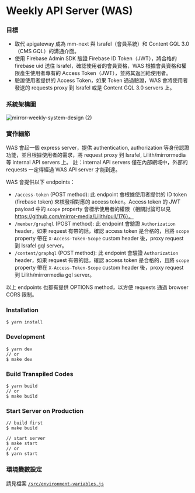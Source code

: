 # Weekly API Server (WAS)

### 目標
- 取代 apigateway 成為 mm-next 與 Israfel（會員系統）和 Content GQL 3.0（CMS GQL）的溝通介面。
- 使用 Firebase Admin SDK 驗證 Firebase ID Token（JWT），將合格的 firebase uid 送往 Israfel，確認使用者的會員資格，WAS 根據會員資格和權限產生使用者專有的 Access Token（JWT），並將其返回給使用者。
- 驗證使用者提供的 Access Token，如果 Token 通過驗證，WAS 會將使用者發送的 requests proxy 到 Israfel 或是 Content GQL 3.0 servers 上。

### 系統架構圖
![mirror-weekly-system-design (2)](https://user-images.githubusercontent.com/3000343/211236890-e6e3eb33-5c20-4a43-892d-b7be12522402.jpg)

### 實作細節
WAS 會起一個 express server，提供 authentication, authorization 等身份認證功能，並且根據使用者的需求，將 request proxy 到 Israfel, Lilith/mirrormedia 等 internal API servers 上。
註：internal API servers 僅在內部網域中，外部的 requests 一定得經過 WAS API server 才能到達。

WAS 會提供以下 endpoints：
- `/access-token` (POST method): 此 endpoint 會根據使用者提供的 ID token (firebase token) 來核發相對應的 access token。Access token 的 JWT payload 中的 `scope` property 會標示使用者的權限（相關討論可以見 https://github.com/mirror-media/Lilith/pull/176）。
- `/member/graphql` (POST method): 此 endpoint 會驗證 `Authorization` header，如果 request 有帶的話，確認 access token 是合格的，且將 `scope` property 帶在 `X-Access-Token-Scope` custom header 後，proxy request 到 Israfel gql server。
- `/content/graphql` (POST method): 此 endpoint 會驗證 `Authorization` header，如果 request 有帶的話，確認 access token 是合格的，且將 `scope` property 帶在 `X-Access-Token-Scope` custom header 後，proxy request 到 Lilith/mirrormedia gql server。

以上 endpoints 也都有提供 OPTIONS method，以方便 requests 通過 browser CORS 限制。


### Installation
```
$ yarn install
```

### Development
```
$ yarn dev
// or
$ make dev
```

### Build Transpiled Codes
```
$ yarn build
// or
$ make build
```

### Start Server on Production
```
// build first
$ make build

// start server
$ make start
// or
$ yarn start
```

### 環境變數設定
請見檔案 [`/src/environment-variables.js`](/src/environment-variables.js)
